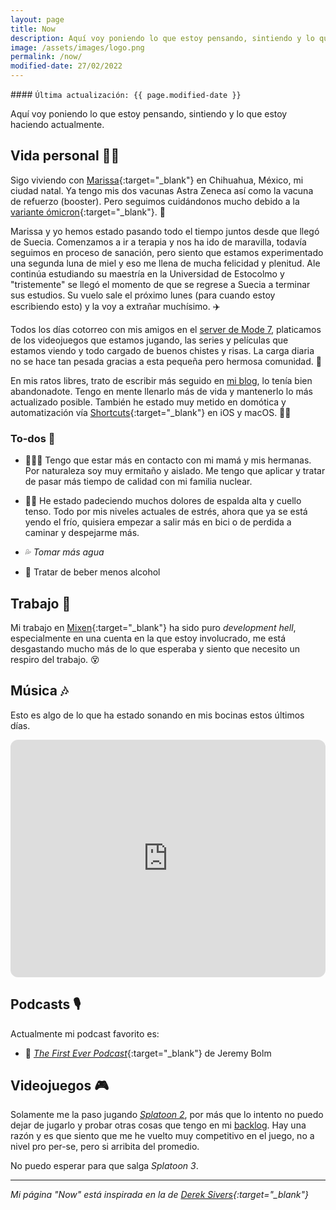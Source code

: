 ```yaml
---
layout: page
title: Now
description: Aquí voy poniendo lo que estoy pensando, sintiendo y lo que estoy haciendo actualmente.
image: /assets/images/logo.png
permalink: /now/
modified-date: 27/02/2022
---
```


<div class="card last-updated mt-3 text-center">
<div class="card-body">
#### <code>Última actualización: {{ page.modified-date }}</code>
</div>
</div>

<p class="text-center">Aquí voy poniendo lo que estoy pensando, sintiendo y lo que estoy haciendo actualmente.</p>

## Vida personal 👦🏻

Sigo viviendo con [Marissa][2]{:target="_blank"} en Chihuahua, México, mi ciudad natal. Ya tengo mis dos vacunas Astra Zeneca así como la vacuna de refuerzo (booster). Pero seguimos cuidándonos mucho debido a la [variante ómicron][3]{:target="_blank"}. 💉

Marissa y yo hemos estado pasando todo el tiempo juntos desde que llegó de Suecia. Comenzamos a ir a terapia y nos ha ido de maravilla, todavía seguimos en proceso de sanación, pero siento que estamos experimentado una segunda luna de miel y eso me llena de mucha felicidad y plenitud. Ale continúa estudiando su maestría en la Universidad de Estocolmo y "tristemente" se llegó el momento de que se regrese a Suecia a terminar sus estudios. Su vuelo sale el próximo lunes (para cuando estoy escribiendo esto) y la voy a extrañar muchísimo. ✈️

Todos los días cotorreo con mis amigos en el [server de Mode 7][4], platicamos de los videojuegos que estamos jugando, las series y películas que estamos viendo y todo cargado de buenos chistes y risas. La carga diaria no se hace tan pesada gracias a esta pequeña pero hermosa comunidad. 🥴

En mis ratos libres, trato de escribir más seguido en [mi blog][5], lo tenía bien abandonadote. Tengo en mente llenarlo más de vida y mantenerlo lo más actualizado posible. También he estado muy metido en domótica y automatización vía [Shortcuts][6]{:target="_blank"} en iOS y macOS. 👨‍💻

### To-dos 📝

- 👩‍👩‍👧 Tengo que estar más en contacto con mi mamá y mis hermanas. Por naturaleza soy muy ermitaño y aislado. Me tengo que aplicar y tratar de pasar más tiempo de calidad con mi familia nuclear.

- 🚴‍♂️ He estado padeciendo muchos dolores de espalda alta y cuello tenso. Todo por mis niveles actuales de estrés, ahora que ya se está yendo el frío, quisiera empezar a salir más en bici o de perdida a caminar y despejarme más.

- 💦 *Tomar más agua*

- 🍺 Tratar de beber menos alcohol

## Trabajo 💼

Mi trabajo en [Mixen][7]{:target="_blank"} ha sido puro *development hell*, especialmente en una cuenta en la que estoy involucrado, me está desgastando mucho más de lo que esperaba y siento que necesito un respiro del trabajo. 😵

## Música 🎶
Esto es algo de lo que ha estado sonando en mis bocinas estos últimos días.
<iframe style="border-radius:12px" src="https://open.spotify.com/embed/playlist/37i9dQZF1EIZjttgzA6DwD?utm_source=generator" width="100%" height="380" frameBorder="0" allowfullscreen="" allow="autoplay; clipboard-write; encrypted-media; fullscreen; picture-in-picture"></iframe>

## Podcasts 🎙

Actualmente mi podcast favorito es:

- 🤘 [*The First Ever Podcast*][8]{:target="_blank"} de Jeremy Bolm

## Videojuegos 🎮
Solamente me la paso jugando [*Splatoon 2*][8], por más que lo intento no puedo dejar de jugarlo y probar otras cosas que tengo en mi [backlog][9]. Hay una razón y es que siento que me he vuelto muy competitivo en el juego, no a nivel pro per-se, pero si arribita del promedio.

No puedo esperar para que salga *Splatoon 3*.

---

*Mi página "Now" está inspirada en la de [Derek Sivers][1]{:target="_blank"}*


[1]: https://sive.rs/nowff
[2]: https://www.instagram.com/primitivegirl
[3]: https://es.wikipedia.org/wiki/Variante_%C3%B3micron_del_SARS-CoV-2
[4]: /mode-7/
[5]: https://blog.luiscarlospando.com
[6]: https://support.apple.com/en-bw/guide/shortcuts/welcome/ios
[7]: https://mixen.mx
[8]: https://podcasts.apple.com/us/podcast/the-first-ever-podcast/id1520216207
[8]: /nintendo/splatoon/
[9]: https://www.backloggd.com/u/mijo
